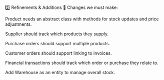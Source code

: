 2️⃣ Refinements & Additions
📌 Changes we must make:

Product needs an abstract class with methods for stock updates and price adjustments.

Supplier should track which products they supply.

Purchase orders should support multiple products.

Customer orders should support linking to invoices.

Financial transactions should track which order or purchase they relate to.

Add Warehouse as an entity to manage overall stock.
